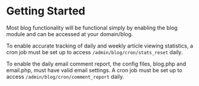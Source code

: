 # Getting Started

Most blog functionality will be functional simply by enabling the blog module
and can be accessed at your domain/blog.

To enable accurate tracking of daily and weekly article viewing statistics,
a cron job must be set up to access `/admin/blog/cron/stats_reset` daily.

To enable the daily email comment report, the config files, blog.php and email.php,
must have valid email settings.  A cron job must be set up to access
`/admin/blog/cron/comment_report` daily.


